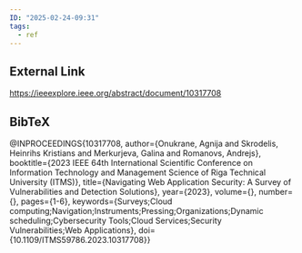 ```yaml
---
ID: "2025-02-24-09:31"
tags:
  - ref
---
```

## External Link

https://ieeexplore.ieee.org/abstract/document/10317708

## BibTeX

@INPROCEEDINGS{10317708,
  author={Onukrane, Agnija and Skrodelis, Heinrihs Kristians and Merkurjeva, Galina and Romanovs, Andrejs},
  booktitle={2023 IEEE 64th International Scientific Conference on Information Technology and Management Science of Riga Technical University (ITMS)}, 
  title={Navigating Web Application Security: A Survey of Vulnerabilities and Detection Solutions}, 
  year={2023},
  volume={},
  number={},
  pages={1-6},
  keywords={Surveys;Cloud computing;Navigation;Instruments;Pressing;Organizations;Dynamic scheduling;Cybersecurity Tools;Cloud Services;Security Vulnerabilities;Web Applications},
  doi={10.1109/ITMS59786.2023.10317708}}
